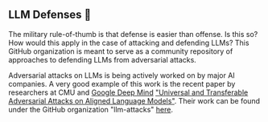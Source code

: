 ## LLM Defenses 👋

The military rule-of-thumb is that defense is easier than offense. Is this so? How would this apply in the case of
attacking and defending LLMs? This GitHub organization is meant to serve as a community repository of approaches
to defending LLMs from adversarial attacks.

Adversarial attacks on LLMs is being actively worked on by major AI companies. A very good example of this work
is the recent paper by researchers at CMU and [Google Deep Mind](https://deepmind.google/)
["Universal and Transferable Adversarial Attacks on Aligned Language Models"](https://arxiv.org/abs/2307.15043).
Their work can be found under the GitHub organization "llm-attacks" [here](https://github.com/llm-attacks).

<!--

**Here are some ideas to get you started:**

🙋‍♀️ A short introduction - what is your organization all about?
🌈 Contribution guidelines - how can the community get involved?
👩‍💻 Useful resources - where can the community find your docs? Is there anything else the community should know?
🍿 Fun facts - what does your team eat for breakfast?
🧙 Remember, you can do mighty things with the power of [Markdown](https://docs.github.com/github/writing-on-github/getting-started-with-writing-and-formatting-on-github/basic-writing-and-formatting-syntax)
-->
